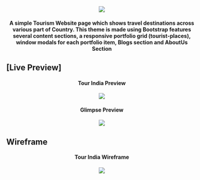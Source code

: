 <div align="center">
	<img src="./pictures/tour-india.jpg">
	<h4>A simple Tourism Website page which shows travel destinations across various part of Country. This theme is made using Bootstrap features several content sections, a responsive portfolio grid (tourist-places), window modals for each portfolio item, Blogs section and AboutUs Section</h4>
</div>

## [Live Preview]
<div align="center">
	<h4>Tour India Preview</h4>
	<img src="./pictures/welcoming-page.png">
</div>
<div align="center">
	<h4>Glimpse Preview</h4>
	<img src="./pictures/parts-glimpse.png">
</div>

## Wireframe
<div align="center">
	<h4>Tour India Wireframe</h4>
	<img src="./pictures/wireframe-pc.png">
</div>


